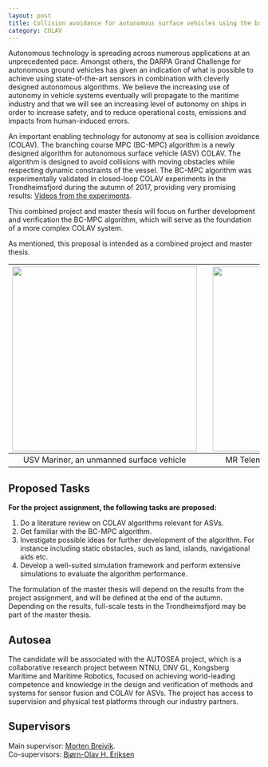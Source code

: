 ```yaml
---
layout: post
title: Collision avoidance for autonomous surface vehicles using the branching course MPC algorithm
category: COLAV
---
```

Autonomous technology is spreading across numerous applications at an unprecedented pace. Amongst others, the DARPA Grand Challenge for autonomous ground vehicles has given an indication of what is possible to achieve using state-of-the-art sensors in combination with cleverly designed autonomous algorithms. We believe the increasing use of autonomy in vehicle systems eventually will propagate to the maritime industry and that we will see an increasing level of autonomy on ships in order to increase safety, and to reduce operational costs, emissions and impacts from human-induced errors.

An important enabling technology for autonomy at sea is collision avoidance (COLAV). The branching course MPC (BC-MPC) algorithm is a newly designed algorithm for autonomous surface vehicle (ASV) COLAV. The algorithm is designed to avoid collisions with moving obstacles while respecting dynamic constraints of the vessel. The BC-MPC algorithm was experimentally validated in closed-loop COLAV experiments in the Trondheimsfjord during the autumn of 2017, providing very promising results: [Videos from the experiments](http://folk.ntnu.no/boerikse/ros_videos).

This combined project and master thesis will focus on further development and verification the BC-MPC algorithm, which will serve as the foundation of a more complex COLAV system.

As mentioned, this proposal is intended as a combined project and master thesis.

| <img src="{{site.url}}/assets/mariner.jpg" width="370"> | | <img src="{{site.url}}/assets/telemetron4a.jpg" width="370"> |
|:---:| :---: |:---:|
| USV Mariner, an unmanned surface vehicle | | MR Telemetron, a dual-use surface vessel |


## Proposed Tasks
**For the project assignment, the following tasks are proposed:**

1. Do a literature review on COLAV algorithms relevant for ASVs.
2. Get familiar with the BC-MPC algorithm.
3. Investigate possible ideas for further development of the algorithm. For instance including static obstacles, such as land, islands, navigational aids etc.
4. Develop a well-suited simulation framework and perform extensive simulations to evaluate the algorithm performance.

The formulation of the master thesis will depend on the results from the project assignment, and will be defined at the end of the autumn. Depending on the results, full-scale tests in the Trondheimsfjord may be part of the master thesis.

## Autosea
The candidate will be associated with the AUTOSEA project, which is a collaborative research project between NTNU, DNV GL, Kongsberg Maritime and Maritime Robotics, focused on achieving world-leading competence and knowledge in the design and verification of methods and systems for sensor fusion and COLAV for ASVs. The project has access to supervision and physical test platforms through our industry partners.

## Supervisors 
Main supervisor: [Morten Breivik](http://www.ntnu.no/ansatte/morten.breivik). <br />
Co-supervisors: [Bjørn-Olav H. Eriksen](http://www.ntnu.no/ansatte/boerikse)

